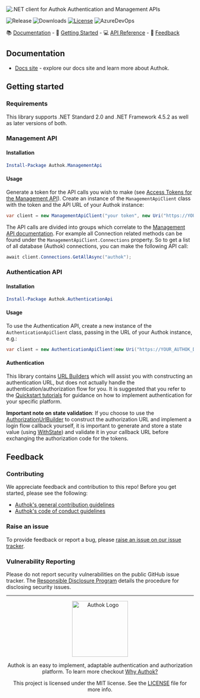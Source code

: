 ![.NET client for Authok Authentication and Management APIs](https://cdn.authok.cn/website/sdks/banners/authok-net-banner.png)

![Release](https://img.shields.io/github/v/release/authok/authok.net)
![Downloads](https://img.shields.io/nuget/dt/authok.core)
[![License](https://img.shields.io/:license-MIT-blue.svg?style=flat)](https://opensource.org/licenses/MIT)
![AzureDevOps](https://img.shields.io/azure-devops/build/AuthokSDK/Authok.Net/6)

:books: [Documentation](#documentation) - :rocket: [Getting Started](#getting-started) - :computer: [API Reference](https://authok.github.io/authok.net/) - :speech_balloon: [Feedback](#feedback)

## Documentation

- [Docs site](https://www.authok.cn/docs) - explore our docs site and learn more about Authok.

## Getting started

### Requirements
This library supports .NET Standard 2.0 and .NET Framework 4.5.2 as well as later versions of both.

### Management API

#### Installation

```powershell
Install-Package Authok.ManagementApi
```

#### Usage

Generate a token for the API calls you wish to make (see [Access Tokens for the Management API](https://authok.cn/docs/api/management/v2/tokens)). Create an instance of the `ManagementApiClient` class with the token and the API URL of your Authok instance:

```csharp
var client = new ManagementApiClient("your token", new Uri("https://YOUR_AUTHOK_DOMAIN/api/v2"));
```

The API calls are divided into groups which correlate to the [Management API documentation](https://authok.cn/docs/api/v2). For example all Connection related methods can be found under the `ManagementApiClient.Connections` property. So to get a list of all database (Authok) connections, you can make the following API call:

```csharp
await client.Connections.GetAllAsync("authok");
```

### Authentication API

#### Installation

```powershell
Install-Package Authok.AuthenticationApi
```

#### Usage

To use the Authentication API, create a new instance of the `AuthenticationApiClient` class, passing in the URL of your Authok instance, e.g.:

```csharp
var client = new AuthenticationApiClient(new Uri("https://YOUR_AUTHOK_DOMAIN"));
```

#### Authentication

This library contains [URL Builders](https://authok.github.io/authok.net/#using-url-builders) which will assist you with constructing an authentication URL, but does not actually handle the authentication/authorization flow for you. It is suggested that you refer to the [Quickstart tutorials](https://authok.cn/docs/quickstarts) for guidance on how to implement authentication for your specific platform.

**Important note on state validation**: If you choose to use the [AuthorizationUrlBuilder](https://authok.github.io/authok.net/api/Authok.AuthenticationApi.Builders.AuthorizationUrlBuilder.html) to construct the authorization URL and implement a login flow callback yourself, it is important to generate and store a state value (using [WithState](https://authok.github.io/authok.net/api/Authok.AuthenticationApi.Builders.AuthorizationUrlBuilder.html#Authok_AuthenticationApi_Builders_AuthorizationUrlBuilder_WithState_System_String_)) and validate it in your callback URL before exchanging the authorization code for the tokens.

## Feedback

### Contributing

We appreciate feedback and contribution to this repo! Before you get started, please see the following:

- [Authok's general contribution guidelines](https://github.com/authok/open-source-template/blob/master/GENERAL-CONTRIBUTING.md)
- [Authok's code of conduct guidelines](https://github.com/authok/open-source-template/blob/master/CODE-OF-CONDUCT.md)

### Raise an issue

To provide feedback or report a bug, please [raise an issue on our issue tracker](https://github.com/authok/authok.net/issues).

### Vulnerability Reporting

Please do not report security vulnerabilities on the public GitHub issue tracker. The [Responsible Disclosure Program](https://authok.cn/responsible-disclosure-policy) details the procedure for disclosing security issues.

---

<p align="center">
  <picture>
    <source media="(prefers-color-scheme: light)" srcset="https://cdn.authok.cn/website/sdks/logos/authok_light_mode.png"   width="150">
    <source media="(prefers-color-scheme: dark)" srcset="https://cdn.authok.cn/website/sdks/logos/authok_dark_mode.png" width="150">
    <img alt="Authok Logo" src="https://cdn.authok.cn/website/sdks/logos/authok_light_mode.png" width="150">
  </picture>
</p>
<p align="center">Authok is an easy to implement, adaptable authentication and authorization platform. To learn more checkout <a href="https://authok.cn/why-authok">Why Authok?</a></p>
<p align="center">
This project is licensed under the MIT license. See the <a href="./LICENSE"> LICENSE</a> file for more info.</p>